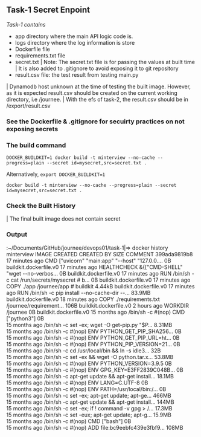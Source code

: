 ## Task-1 Secret Enpoint
*Task-1 contains*
- app directory where the main API logic code is.
- logs directory where the log information is store
- Dockerfile file
- requirements.txt file
- secret.txt
| Note: The secret.txt file is for passing the values at built time
| It is also added to .gitignore to avoid exposing it to git repository
- result.csv file: the test result from testing main.py

| Dynamodb host unknown at the time of testing the built image. However, as it is expected result.csv should be created on the current working directory, i.e /journee.
| With the efs of task-2, the result.csv should be in /export/result.csv

### See the Dockerfile & .gitignore for secuirty practices on not exposing secrets

### The build command
`DOCKER_BUILDKIT=1 docker build -t minterview --no-cache --progress=plain --secret id=mysecret,src=secret.txt .`

Alternatively, 
`export DOCKER_BUILDKIT=1`

`docker build -t minterview --no-cache --progress=plain --secret id=mysecret,src=secret.txt .`

### Check the Built History
| The final built image does not contain secret

### Output 

:~/Documents/GitHub/journee/devops01/task-1|⇒  docker history minterview
IMAGE          CREATED          CREATED BY                                      SIZE      COMMENT
399ada9819b8   17 minutes ago   CMD ["uvicorn" "main:app" "--host" "127.0.0.…   0B        buildkit.dockerfile.v0
<missing>      17 minutes ago   HEALTHCHECK &{["CMD-SHELL" "wget --no-verbos…   0B        buildkit.dockerfile.v0
<missing>      17 minutes ago   RUN /bin/sh -c cat /run/secrets/mysecret # b…   0B        buildkit.dockerfile.v0
<missing>      17 minutes ago   COPY ./app /journee/app # buildkit              4.44kB    buildkit.dockerfile.v0
<missing>      17 minutes ago   RUN /bin/sh -c pip install --no-cache-dir --…   83.9MB    buildkit.dockerfile.v0
<missing>      18 minutes ago   COPY ./requirements.txt /journee/requirement…   106B      buildkit.dockerfile.v0
<missing>      2 hours ago      WORKDIR /journee                                0B        buildkit.dockerfile.v0
<missing>      15 months ago    /bin/sh -c #(nop)  CMD ["python3"]              0B        
<missing>      15 months ago    /bin/sh -c set -ex;   wget -O get-pip.py "$P…   8.31MB    
<missing>      15 months ago    /bin/sh -c #(nop)  ENV PYTHON_GET_PIP_SHA256…   0B        
<missing>      15 months ago    /bin/sh -c #(nop)  ENV PYTHON_GET_PIP_URL=ht…   0B        
<missing>      15 months ago    /bin/sh -c #(nop)  ENV PYTHON_PIP_VERSION=21…   0B        
<missing>      15 months ago    /bin/sh -c cd /usr/local/bin  && ln -s idle3…   32B       
<missing>      15 months ago    /bin/sh -c set -ex   && wget -O python.tar.x…   53.8MB    
<missing>      15 months ago    /bin/sh -c #(nop)  ENV PYTHON_VERSION=3.9.5     0B        
<missing>      15 months ago    /bin/sh -c #(nop)  ENV GPG_KEY=E3FF2839C048B…   0B        
<missing>      15 months ago    /bin/sh -c apt-get update && apt-get install…   18.1MB    
<missing>      15 months ago    /bin/sh -c #(nop)  ENV LANG=C.UTF-8             0B        
<missing>      15 months ago    /bin/sh -c #(nop)  ENV PATH=/usr/local/bin:/…   0B        
<missing>      15 months ago    /bin/sh -c set -ex;  apt-get update;  apt-ge…   466MB     
<missing>      15 months ago    /bin/sh -c apt-get update && apt-get install…   144MB     
<missing>      15 months ago    /bin/sh -c set -ex;  if ! command -v gpg > /…   17.3MB    
<missing>      15 months ago    /bin/sh -c set -eux;  apt-get update;  apt-g…   15.9MB    
<missing>      15 months ago    /bin/sh -c #(nop)  CMD ["bash"]                 0B        
<missing>      15 months ago    /bin/sh -c #(nop) ADD file:bc9eebfc439e3fbf9…   108MB